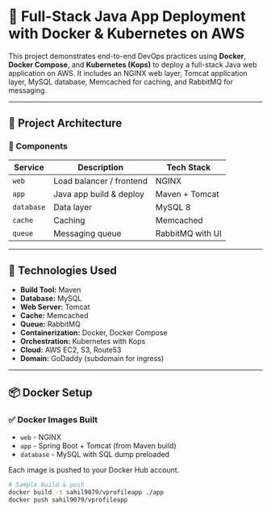 # 🐳 Full-Stack Java App Deployment with Docker & Kubernetes on AWS

This project demonstrates end-to-end DevOps practices using **Docker**, **Docker Compose**, and **Kubernetes (Kops)** to deploy a full-stack Java web application on AWS. It includes an NGINX web layer, Tomcat application layer, MySQL database, Memcached for caching, and RabbitMQ for messaging.

---

## 🧱 Project Architecture

### 🔹 Components

| Service    | Description                                      | Tech Stack             |
|------------|--------------------------------------------------|------------------------|
| `web`      | Load balancer / frontend                         | NGINX                  |
| `app`      | Java app build & deploy                          | Maven + Tomcat         |
| `database` | Data layer                                       | MySQL 8                |
| `cache`    | Caching                                          | Memcached              |
| `queue`    | Messaging queue                                  | RabbitMQ with UI       |

---

## 🚀 Technologies Used

- **Build Tool:** Maven
- **Database:** MySQL
- **Web Server:** Tomcat
- **Cache:** Memcached
- **Queue:** RabbitMQ
- **Containerization:** Docker, Docker Compose
- **Orchestration:** Kubernetes with Kops
- **Cloud:** AWS EC2, S3, Route53
- **Domain:** GoDaddy (subdomain for ingress)

---

## 📦 Docker Setup

### ✅ Docker Images Built

- `web` - NGINX
- `app` - Spring Boot + Tomcat (from Maven build)
- `database` - MySQL with SQL dump preloaded

Each image is pushed to your Docker Hub account.

```bash
# Sample build & push
docker build -t sahil9079/vprofileapp ./app
docker push sahil9079/vprofileapp



